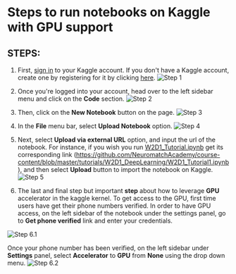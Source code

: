 # Steps to run notebooks on Kaggle with GPU support

## STEPS:
1. First, [sign in](https://www.kaggle.com/account/login) to your Kaggle account. If you don't have a Kaggle account, create one by registering for it by clicking [here](https://www.kaggle.com/account/login?phase=startRegisterTab&returnUrl=%2F). 
![Step 1](../tutorials/static/kaggle_step1.png)

2. Once you're logged into your account, head over to the left sidebar menu and click on the **Code** section. 
![Step 2](../tutorials/static/kaggle_step2.png)

3. Then, click on the **New Notebook** button on the page.
![Step 3](../tutorials/static/kaggle_step3.png)

4. In the **File** menu bar, select **Upload Notebook** option.
![Step 4](../tutorials/static/kaggle_step4.png)

5. Next, select **Upload via external URL** option, and input the url of the notebook. For instance, if you wish you run [W2D1_Tutorial.ipynb](https://github.com/NeuromatchAcademy/course-content/blob/master/tutorials/W2D1_DeepLearning/W2D1_Tutorial1.ipynb) get its corresponding link (https://github.com/NeuromatchAcademy/course-content/blob/master/tutorials/W2D1_DeepLearning/W2D1_Tutorial1.ipynb), and then select **Upload** button to import the notebook on Kaggle.
![Step 5](../tutorials/static/kaggle_step5.png)

6. The last and final step but important **step** about how to leverage **GPU** accelerator in the kaggle kernel. To get access to the GPU, first time users have get their phone numbers verified. In order to have GPU access, on the left sidebar of the notebook under the settings panel, go to **Get phone verified** link and enter your credentials.
   

![Step 6.1](../tutorials/static/kaggle_step6_1.png)

Once your phone number has been verified, on the left sidebar under **Settings** panel, select **Accelerator** to **GPU** from **None** using the drop down menu.
![Step 6.2](../tutorials/static/kaggle_step6_2.png)
